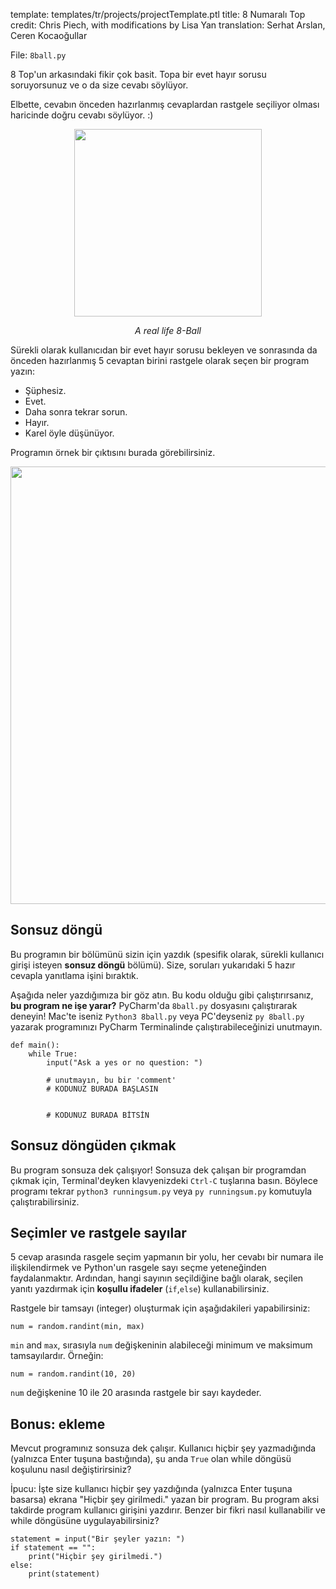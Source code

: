 template: templates/tr/projects/projectTemplate.ptl
title: 8 Numaralı Top
credit: Chris Piech, with modifications by Lisa Yan
translation: Serhat Arslan, Ceren Kocaoğullar

File: `8ball.py`

8 Top'un arkasındaki fikir çok basit. Topa bir evet hayır sorusu soruyorsunuz ve o da size cevabı söylüyor.

Elbette, cevabın önceden hazırlanmış cevaplardan rastgele seçiliyor olması haricinde doğru cevabı söylüyor. :)</p>

<center>
	<img style="width:300px" src="{{pathToRoot}}img/projects/8Ball/real.gif">	
	<p style="text-align:center"><i>A real life 8-Ball</i></p>
</center>

Sürekli olarak kullanıcıdan bir evet hayır sorusu bekleyen ve sonrasında da önceden hazırlanmış 5 cevaptan birini rastgele olarak seçen bir program yazın:

- Şüphesiz.
- Evet.
- Daha sonra tekrar sorun.
- Hayır.
- Karel öyle düşünüyor.

Programın örnek bir çıktısını burada görebilirsiniz.

<center>
	  <img style="width:700px" src="{{pathToRoot}}img/projects/8Ball/sampleRun.png">	
</center>

## Sonsuz döngü

Bu programın bir bölümünü sizin için yazdık (spesifik olarak, sürekli kullanıcı girişi isteyen **sonsuz döngü** bölümü). Size, soruları yukarıdaki 5 hazır cevapla yanıtlama işini bıraktık.

Aşağıda neler yazdığımıza bir göz atın. Bu kodu olduğu gibi çalıştırırsanız, **bu program ne işe yarar?** PyCharm'da `8ball.py` dosyasını çalıştırarak deneyin!
Mac'te iseniz `Python3 8ball.py` veya PC'deyseniz `py 8ball.py` yazarak programınızı PyCharm Terminalinde çalıştırabileceğinizi unutmayın.

```
def main():
    while True:
        input("Ask a yes or no question: ")

        # unutmayın, bu bir 'comment'
        # KODUNUZ BURADA BAŞLASIN


        # KODUNUZ BURADA BİTSİN
```

## Sonsuz döngüden çıkmak

Bu program sonsuza dek çalışıyor!
Sonsuza dek çalışan bir programdan çıkmak için, Terminal'deyken klavyenizdeki `Ctrl-C` tuşlarına basın. Böylece programı tekrar `python3 runningsum.py` veya `py runningsum.py` komutuyla çalıştırabilirsiniz.

## Seçimler ve rastgele sayılar

5 cevap arasında rasgele seçim yapmanın bir yolu, her cevabı bir numara ile ilişkilendirmek ve Python'un rasgele sayı seçme yeteneğinden faydalanmaktır.
Ardından, hangi sayının seçildiğine bağlı olarak, seçilen yanıtı yazdırmak için **koşullu ifadeler** (`if`,`else`) kullanabilirsiniz.

Rastgele bir tamsayı (integer) oluşturmak için aşağıdakileri yapabilirsiniz:

```
num = random.randint(min, max)
```

`min` and `max`, sırasıyla `num` değişkeninin alabileceği minimum ve maksimum tamsayılardır. Örneğin:

```
num = random.randint(10, 20)
```

`num` değişkenine 10 ile 20 arasında rastgele bir sayı kaydeder.

## Bonus: ekleme

Mevcut programınız sonsuza dek çalışır. Kullanıcı hiçbir şey yazmadığında (yalnızca Enter tuşuna bastığında), şu anda `True` olan while döngüsü koşulunu nasıl değiştirirsiniz?

İpucu: İşte size kullanıcı hiçbir şey yazdığında (yalnızca Enter tuşuna basarsa) ekrana "Hiçbir şey girilmedi." yazan bir program. Bu program aksi takdirde program kullanıcı girişini yazdırır. Benzer bir fikri nasıl kullanabilir ve while döngüsüne uygulayabilirsiniz?

```
statement = input("Bir şeyler yazın: ")
if statement == "":
    print("Hiçbir şey girilmedi.")
else:
    print(statement)
```
